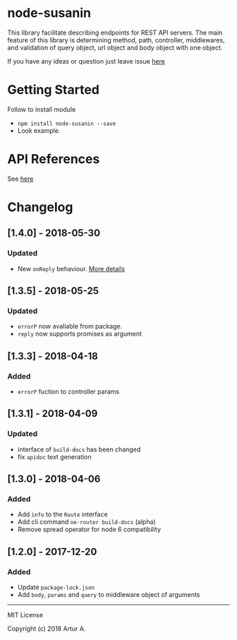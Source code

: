 # node-susanin
This library facilitate describing endpoints for REST API servers. The main feature of this library is determining method, path, controller, middlewares, and validation of query object, url object and body object with one object.

If you have any ideas or question just leave issue [here](https://github.com/ArturAralin/node-susanin/issues/new)

# Getting Started
Follow to install module

* `npm install node-susanin --save`
* Look example.

# API References
See [here](https://github.com/ArturAralin/node-susanin/blob/master/api-documentation/general.md)

# Changelog
## [1.4.0] - 2018-05-30
### Updated
- New `onReply` behaviour. [More details](https://github.com/ArturAralin/node-susanin/blob/master/api-documentation/routerConfiguration.md#Формирование-ответа-пользователю)
## [1.3.5] - 2018-05-25
### Updated
- `errorP` now avaliable from package.
- `reply` now supports promises as argument
## [1.3.3] - 2018-04-18
### Added
- `errorP` fuction to controller params
## [1.3.1] - 2018-04-09
### Updated
- interface of `build-docs` has been changed
- fix `apidoc` text generation

## [1.3.0] - 2018-04-06
### Added
- Add `info` to the `Route` interface
- Add cli command `oe-router build-docs` (alpha)
- Remove spread operator for node 6 compatibility
## [1.2.0] - 2017-12-20
### Added
- Update `package-lock.json`
- Add `body`, `params` and `query` to middleware object of arguments

---
MIT License

Copyright (c) 2018 Artur A.
